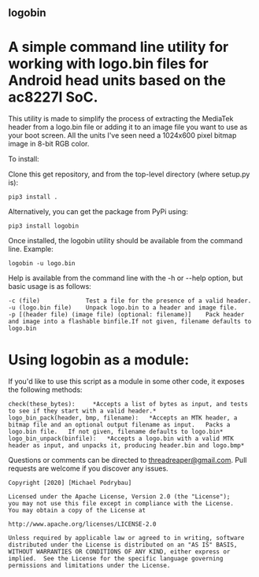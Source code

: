 ## logobin  

# A simple command line utility for working with logo.bin files for Android head units based on the ac8227l SoC.  
  
This utility is made to simplify the process of extracting the MediaTek header from a logo.bin file or adding it 
to an image file you want to use as your boot screen.  All the units I've seen need a 1024x600 pixel bitmap image
in 8-bit RGB color.

To install:  
  
Clone this get repository, and from the top-level directory (where setup.py is):

	pip3 install .

Alternatively, you can get the package from PyPi using:

	pip3 install logobin

Once installed, the logobin utility should be available from the command line.  Example:

	logobin -u logo.bin

Help is available from the command line with the -h or --help option, but basic usage is as follows:  
  
	-c (file)             Test a file for the presence of a valid header.
	-u (logo.bin file)    Unpack logo.bin to a header and image file.
	-p [(header file) (image file) (optional: filename)]	Pack header and image into a flashable binfile.If not given, filename defaults to logo.bin

Using logobin as a module:  
==  
If you'd like to use this script as a module in some other code, it exposes the following methods:  
  
	check(these_bytes):		*Accepts a list of bytes as input, and tests to see if they start with a valid header.*
	logo_bin_pack(header, bmp, filename):	*Accepts an MTK header, a bitmap file and an optional output filename as input.   Packs a logo.bin file.   If not given, filename defaults to logo.bin*  
	logo_bin_unpack(binfile):	*Accepts a logo.bin with a valid MTK header as input, and unpacks it, producing header.bin and logo.bmp*

Questions or comments can be directed to threadreaper@gmail.com.  Pull requests are welcome if you discover any issues.

	Copyright [2020] [Michael Podrybau]

	Licensed under the Apache License, Version 2.0 (the "License");
	you may not use this file except in compliance with the License.
	You may obtain a copy of the License at

	http://www.apache.org/licenses/LICENSE-2.0

	Unless required by applicable law or agreed to in writing, software
	distributed under the License is distributed on an "AS IS" BASIS,
	WITHOUT WARRANTIES OR CONDITIONS OF ANY KIND, either express or 
	implied.  See the License for the specific language governing 
	permissions and limitations under the License.